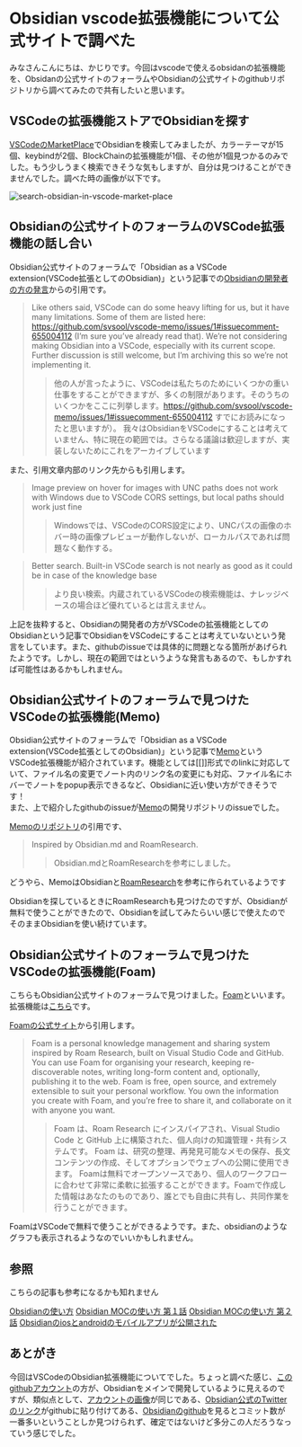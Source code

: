 # Obsidian vscode拡張機能について公式サイトで調べた

みなさんこんにちは、かじりです。今回はvscodeで使えるobsidanの拡張機能を、Obsidanの公式サイトのフォーラムやObsidianの公式サイトのgithubリポジトリから調べてみたので共有したいと思います。


## VSCodeの拡張機能ストアでObsidianを探す

[VSCodeのMarketPlace](https://marketplace.visualstudio.com/search?term=obsidian&target=VSCode&category=All%20categories&sortBy=Relevance)でObsidianを検索してみましたが、カラーテーマが15個、keybindが2個、BlockChainの拡張機能が1個、その他が1個見つかるのみでした。もう少しうまく検索できそうな気もしますが、自分は見つけることができませんでした。調べた時の画像が以下です。  

![search-obsidian-in-vscode-market-place](/assets/blog/obsidian-vscode-extension/vscode-market-place.png)

## Obsidianの公式サイトのフォーラムのVSCode拡張機能の話し合い

Obsidian公式サイトのフォーラムで「Obsidian as a VSCode extension(VSCode拡張としてのObsidian)」という記事での[Obsidianの開発者の方の発言](https://forum.obsidian.md/t/obsidian-as-a-vscode-extension/2818/11)からの引用です。

> Like others said, VSCode can do some heavy lifting for us, but it have many limitations. Some of them are listed here: https://github.com/svsool/vscode-memo/issues/1#issuecomment-655004112 (I’m sure you’ve already read that).  We’re not considering making Obsidian into a VSCode, especially with its current scope. Further discussion is still welcome, but I’m archiving this so we’re not implementing it.
>> 他の人が言ったように、VSCodeは私たちのためにいくつかの重い仕事をすることができますが、多くの制限があります。そのうちのいくつかをここに列挙します。https://github.com/svsool/vscode-memo/issues/1#issuecomment-655004112 すでにお読みになったと思いますが）。 我々はObsidianをVSCodeにすることは考えていません、特に現在の範囲では。さらなる議論は歓迎しますが、実装しないためにこれをアーカイブしています

また、引用文章内部のリンク先からも引用します。

> Image preview on hover for images with UNC paths does not work with Windows due to VSCode CORS settings, but local paths should work just fine
>> Windowsでは、VSCodeのCORS設定により、UNCパスの画像のホバー時の画像プレビューが動作しないが、ローカルパスであれば問題なく動作する。

>  Better search. Built-in VSCode search is not nearly as good as it could be in case of the knowledge base
>>  より良い検索。内蔵されているVSCodeの検索機能は、ナレッジベースの場合ほど優れているとは言えません。

上記を抜粋すると、Obsidianの開発者の方がVSCodeの拡張機能としてのObsidianという記事でObsidianをVSCodeにすることは考えていないという発言をしています。また、githubのissueでは具体的に問題となる箇所があげられたようです。しかし、現在の範囲ではというような発言もあるので、もしかすれば可能性はあるかもしれません。

## Obsidian公式サイトのフォーラムで見つけたVSCodeの拡張機能(Memo)

Obsidian公式サイトのフォーラムで「Obsidian as a VSCode extension(VSCode拡張としてのObsidian)」という記事で[Memo](https://marketplace.visualstudio.com/items?itemName=svsool.markdown-memo)というVSCode拡張機能が紹介されています。機能としては[[]]形式でのlinkに対応していて、ファイル名の変更でノート内のリンク名の変更にも対応、ファイル名にホバーでノートをpopup表示できるなど、Obsidianに近い使い方ができそうです！  
また、上で紹介したgithubのissueが[Memo](https://marketplace.visualstudio.com/items?itemName=svsool.markdown-memo)の開発リポジトリのissueでした。  

[Memoのリポジトリ](https://github.com/svsool/vscode-memo)の引用です、
>Inspired by Obsidian.md and RoamResearch.
>>Obsidian.mdとRoamResearchを参考にしました。

どうやら、MemoはObsidianと[RoamResearch](https://roamresearch.com/)を参考に作られているようです  

Obsidianを探しているときにRoamResearchも見つけたのですが、Obsidianが無料で使うことができたので、Obsidianを試してみたらいい感じで使えたのでそのままObsidianを使い続けています。

## Obsidian公式サイトのフォーラムで見つけたVSCodeの拡張機能(Foam)

こちらもObsidian公式サイトのフォーラムで見つけました。[Foam](https://foambubble.github.io/foam/)といいます。拡張機能は[こちら](https://marketplace.visualstudio.com/items?itemName=foam.foam-vscode)です。

[Foamの公式サイト](https://foambubble.github.io/foam/)から引用します。
>Foam is a personal knowledge management and sharing system inspired by Roam Research, built on Visual Studio Code and GitHub.
>You can use Foam for organising your research, keeping re-discoverable notes, writing long-form content and, optionally, publishing it to the web.
>Foam is free, open source, and extremely extensible to suit your personal workflow. You own the information you create with Foam, and you’re free to share it, and collaborate on it with anyone you want.
>>Foam は、Roam Research にインスパイアされ、Visual Studio Code と GitHub 上に構築された、個人向けの知識管理・共有システムです。
>>Foam は、研究の整理、再発見可能なメモの保存、長文コンテンツの作成、そしてオプションでウェブへの公開に使用できます。
>>Foamは無料でオープンソースであり、個人のワークフローに合わせて非常に柔軟に拡張することができます。Foamで作成した情報はあなたのものであり、誰とでも自由に共有し、共同作業を行うことができます。

FoamはVSCodeで無料で使うことができるようです。また、obsidianのようなグラフも表示されるようなのでいいかもしれません。

## 参照

こちらの記事も参考になるかも知れません

<a is="my-link" href="(/obsidian-usage-2021)">Obsidianの使い方</a> 
<a is="my-link" href="(/obsidian-moc-usage-2021)">Obsidian MOCの使い方 第１話</a> 
<a is="my-link" href="(/obsidian-moc-usage-part-2-2021)">Obsidian MOCの使い方 第２話</a> 
<a is="my-link" href="(/obsidian-ios-android-mobile-app)">Obsidianのiosとandroidのモバイルアプリが公開された</a> 

## あとがき

今回はVSCodeのObsidian拡張機能についてでした。ちょっと調べた感じ、[このgithubアカウント](https://github.com/ericaxu)の方が、Obsidianをメインで開発しているように見えるのですが、類似点として、[アカウントの画像](https://forum.obsidian.md/u/Silver/summary)が同じである、[Obsidian公式のTwitterのリンク](https://twitter.com/obsdmd)がgithubに貼り付けてある、[Obsidianのgithub](https://github.com/obsidianmd/obsidian-releases/graphs/contributors)を見るとコミット数が一番多いということしか見つけられず、確定ではないけど多分この人だろうなっていう感じでした。  
